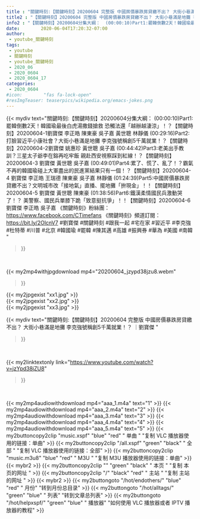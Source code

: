 ```yaml
---
title : "關鍵時刻:【關鍵時刻】20200604 完整版 中國房價暴跌房貸繳不出？ 大街小巷滿是地攤 李克強號稱創5千萬就業！？ ｜劉寶傑 "
title2 : "【關鍵時刻】20200604 完整版 中國房價暴跌房貸繳不出？ 大街小巷滿是地攤 李克強號稱創5千萬就業！？ ｜劉寶傑 "
info2 : "【關鍵時刻】20200604分集大綱：  (00:00:10)Part1:罷韓倒數2天！韓國瑜最後白虎湯撒錢搶救 恐觸法還「越辦越淒涼」！？【關鍵時刻】20200604-1劉寶傑 李正皓 陳東豪 吳子嘉 黃世聰 林靜儀  (00:29:16)Part2:打臉習近平小康社會？大街小巷滿是地攤 李克強號稱創5千萬就業！？【關鍵時刻】20200604-2劉寶傑 姚惠珍 黃世聰 吳子嘉  (00:44:42)Part3:老美出手教訓？三星太子爺李在鎔再吃牢飯 親赴西安視察踩到紅線！？【關鍵時刻】20200604-3 劉寶傑 黃世聰 吳子嘉  (00:49:01)Part4:累了、慌了、亂了！？霸氣不再的韓國瑜碰上大軍盡出的民進黨結果只有一個！？【關鍵時刻】20200604-4 劉寶傑 李正皓 王瑞德 陳東豪 吳子嘉 林靜儀  (01:24:39)Part5:中國房價暴跌房貸繳不出？文明城市改「接地氣」直播、擺地攤「拚現金」！！【關鍵時刻】20200604-5 劉寶傑 黃世聰 陳東豪  (01:38:56)Part6:鐵漢柔情國民兵激動哭了！？ 美警察、國民兵單膝下跪「致意挺抗爭」！！【關鍵時刻】20200604-6 劉寶傑 李正皓 吳子嘉  《關鍵時刻》粉絲團：https://www.facebook.com/CTimefans 《關鍵時刻》頻道訂閱：https://bit.ly/2OlcnV7  #劉寶傑 #關鍵時刻 #跟我一起 #宅在家 #習近平 #李克強 #杜特蒂 #川普 #北京 #韓國瑜 #罷韓 #陳其邁 #高雄 #振興券 #華為 #美國 #南韓 "
date:        2020-06-04T17:20:32-07:00
author:
 - youtube_關鍵時刻
tags:
 - youtube
 - 關鍵時刻
 - youtube_關鍵時刻
 - 2020_06
 - 2020_0604
 - 2020_0604_17
categories:
 - 2020_0604
#icon:        "fas fa-lock-open"
#resImgTeaser: teaserpics/wikipedia.org/emacs-jokes.png
---
```


{{< mydiv text="關鍵時刻:【關鍵時刻】20200604分集大綱：  (00:00:10)Part1:罷韓倒數2天！韓國瑜最後白虎湯撒錢搶救 恐觸法還「越辦越淒涼」！？【關鍵時刻】20200604-1劉寶傑 李正皓 陳東豪 吳子嘉 黃世聰 林靜儀  (00:29:16)Part2:打臉習近平小康社會？大街小巷滿是地攤 李克強號稱創5千萬就業！？【關鍵時刻】20200604-2劉寶傑 姚惠珍 黃世聰 吳子嘉  (00:44:42)Part3:老美出手教訓？三星太子爺李在鎔再吃牢飯 親赴西安視察踩到紅線！？【關鍵時刻】20200604-3 劉寶傑 黃世聰 吳子嘉  (00:49:01)Part4:累了、慌了、亂了！？霸氣不再的韓國瑜碰上大軍盡出的民進黨結果只有一個！？【關鍵時刻】20200604-4 劉寶傑 李正皓 王瑞德 陳東豪 吳子嘉 林靜儀  (01:24:39)Part5:中國房價暴跌房貸繳不出？文明城市改「接地氣」直播、擺地攤「拚現金」！！【關鍵時刻】20200604-5 劉寶傑 黃世聰 陳東豪  (01:38:56)Part6:鐵漢柔情國民兵激動哭了！？ 美警察、國民兵單膝下跪「致意挺抗爭」！！【關鍵時刻】20200604-6 劉寶傑 李正皓 吳子嘉  《關鍵時刻》粉絲團：https://www.facebook.com/CTimefans 《關鍵時刻》頻道訂閱：https://bit.ly/2OlcnV7  #劉寶傑 #關鍵時刻 #跟我一起 #宅在家 #習近平 #李克強 #杜特蒂 #川普 #北京 #韓國瑜 #罷韓 #陳其邁 #高雄 #振興券 #華為 #美國 #南韓 "
>}}
<br>


{{< my2mp4withjpgdownload mp4="20200604_jzypd38jzu8.webm"
>}}

{{< my2jpgexist "xx1.jpg" >}}<br>
{{< my2jpgexist "xx2.jpg" >}}<br>
{{< my2jpgexist "xx3.jpg" >}}<br>



{{< mydiv text="關鍵時刻:【關鍵時刻】20200604 完整版 中國房價暴跌房貸繳不出？ 大街小巷滿是地攤 李克強號稱創5千萬就業！？ ｜劉寶傑 "
>}}
<br>

{{< my2linktextonly link="https://www.youtube.com/watch?v=jzYpd38jZU8"
>}}


<br>

{{< my2mp4audiowithdownload mp4="aaa_1.m4a"    text="1" >}}
{{< my2mp4audiowithdownload mp4="aaa_2.m4a"    text="2" >}}
{{< my2mp4audiowithdownload mp4="aaa_3.m4a"    text="3" >}}
{{< my2mp4audiowithdownload mp4="aaa_4.m4a"    text="4" >}}
{{< my2mp4audiowithdownload mp4="aaa_5.m4a"    text="5" >}}
{{< my2buttoncopy2clip "music.xspf"        "blue"   "red"    " 单曲 "  "复制 VLC 播放器使用的链接：单曲" >}} {{< my2buttoncopy2clip "/all.xspf"         "green"  "black"  " 全部 "  "复制 VLC 播放器使用的链接：全部" >}} {{< my2buttoncopy2clip "music.m3u8"        "blue"   "red"    " M3U  "    "复制 M3U 播放器使用的链接：单曲" >}} {{< mybr2 >}} {{< my2buttoncopy2clip ""                  "green"  "black"  " 本页 "    "复制 本页的网址 " >}} {{< my2buttoncopy2clip "/"                 "black"  "red"    " 主站 "    "复制 主站的网址 " >}} {{< mybr2 >}} {{< my2buttongoto      "/hot/endothers/"   "blue"   "red"    " 月份"   "转到月份总目录" >}} {{< my2buttongoto      "/hot/alltags/"     "green"  "blue"   " 列表"   "转到文章总列表" >}} {{< my2buttongoto      "/hot/helpxspf/"    "green"  "blue"   " 播放器" "如何使用 VLC 播放器或者 IPTV 播放器的教程" >}} 
